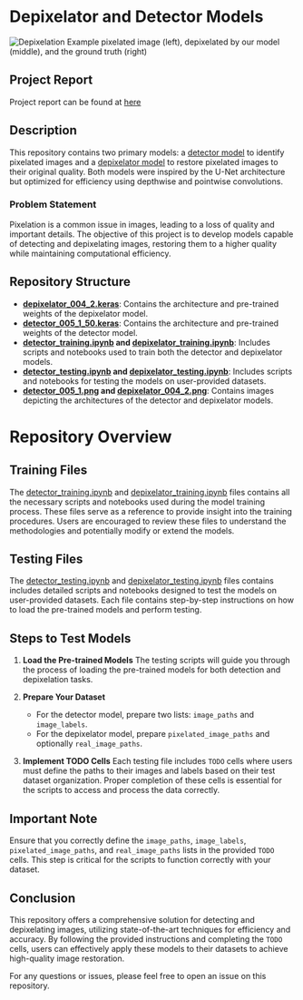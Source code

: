 # Depixelator and Detector Models

![Depixelation Example](https://github.com/nafis71041/pixelation_correction/blob/main/depixelation_examples/success4_protest_4x_lanczos_nearest.png)
pixelated image (left), depixelated by our model (middle), and the ground truth (right)
## Project Report
Project report can be found at [here](https://github.com/nafis71041/pixelation_correction/blob/main/Project%20Report.pdf)

## Description

This repository contains two primary models: a [detector model](https://github.com/nafis71041/pixelation_correction/blob/main/detector_005_1_50.keras) to identify pixelated images and a [depixelator model](https://github.com/nafis71041/pixelation_correction/blob/main/depixelator_004_2.keras) to restore pixelated images to their original quality. Both models were inspired by the U-Net architecture but optimized for efficiency using depthwise and pointwise convolutions.

### Problem Statement

Pixelation is a common issue in images, leading to a loss of quality and important details. The objective of this project is to develop models capable of detecting and depixelating images, restoring them to a higher quality while maintaining computational efficiency.

## Repository Structure

- **[depixelator_004_2.keras](https://github.com/nafis71041/pixelation_correction/blob/main/depixelator_004_2.keras)**: Contains the architecture and pre-trained weights of the depixelator model.
- **[detector_005_1_50.keras](https://github.com/nafis71041/pixelation_correction/blob/main/detector_005_1_50.keras)**: Contains the architecture and pre-trained weights of the detector model.
- **[detector_training.ipynb](https://github.com/nafis71041/pixelation_correction/blob/main/detector_training.ipynb)  and [depixelator_training.ipynb](https://github.com/nafis71041/pixelation_correction/blob/main/depixelator_training.ipynb)**: Includes scripts and notebooks used to train both the detector and depixelator models.
- **[detector_testing.ipynb](https://github.com/nafis71041/pixelation_correction/blob/main/detector_testing.ipynb) and [depixelator_testing.ipynb](https://github.com/nafis71041/pixelation_correction/blob/main/depixelator_testing.ipynb)**: Includes scripts and notebooks for testing the models on user-provided datasets.
- **[detector_005_1.png](https://github.com/nafis71041/pixelation_correction/blob/main/detector_005_1.png) and [depixelator_004_2.png](https://github.com/nafis71041/pixelation_correction/blob/main/depixelator_004_2.png)**: Contains images depicting the architectures of the detector and depixelator models.


# Repository Overview

## Training Files
The [detector_training.ipynb](https://github.com/nafis71041/pixelation_correction/blob/main/detector_training.ipynb) and [depixelator_training.ipynb](https://github.com/nafis71041/pixelation_correction/blob/main/depixelator_training.ipynb) files contains all the necessary scripts and notebooks used during the model training process. These files serve as a reference to provide insight into the training procedures. Users are encouraged to review these files to understand the methodologies and potentially modify or extend the models.

## Testing Files
The [detector_testing.ipynb](https://github.com/nafis71041/pixelation_correction/blob/main/detector_testing.ipynb) and [depixelator_testing.ipynb](https://github.com/nafis71041/pixelation_correction/blob/main/depixelator_testing.ipynb) files contains includes detailed scripts and notebooks designed to test the models on user-provided datasets. Each file contains step-by-step instructions on how to load the pre-trained models and perform testing.

## Steps to Test Models

1. **Load the Pre-trained Models**
   The testing scripts will guide you through the process of loading the pre-trained models for both detection and depixelation tasks.

2. **Prepare Your Dataset**
   - For the detector model, prepare two lists: `image_paths` and `image_labels`.
   - For the depixelator model, prepare `pixelated_image_paths` and optionally `real_image_paths`.

3. **Implement TODO Cells**
   Each testing file includes `TODO` cells where users must define the paths to their images and labels based on their test dataset organization. Proper completion of these cells is essential for the scripts to access and process the data correctly.

## Important Note

Ensure that you correctly define the `image_paths`, `image_labels`, `pixelated_image_paths`, and `real_image_paths` lists in the provided `TODO` cells. This step is critical for the scripts to function correctly with your dataset.

## Conclusion

This repository offers a comprehensive solution for detecting and depixelating images, utilizing state-of-the-art techniques for efficiency and accuracy. By following the provided instructions and completing the `TODO` cells, users can effectively apply these models to their datasets to achieve high-quality image restoration.

For any questions or issues, please feel free to open an issue on this repository.
